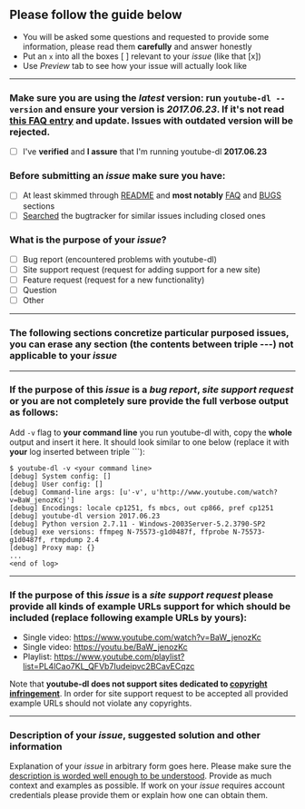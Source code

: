 ## Please follow the guide below

- You will be asked some questions and requested to provide some information, please read them **carefully** and answer honestly
- Put an `x` into all the boxes [ ] relevant to your *issue* (like that [x])
- Use *Preview* tab to see how your issue will actually look like

---

### Make sure you are using the *latest* version: run `youtube-dl --version` and ensure your version is *2017.06.23*. If it's not read [this FAQ entry](https://github.com/rg3/youtube-dl/blob/master/README.md#how-do-i-update-youtube-dl) and update. Issues with outdated version will be rejected.
- [ ] I've **verified** and **I assure** that I'm running youtube-dl **2017.06.23**

### Before submitting an *issue* make sure you have:
- [ ] At least skimmed through [README](https://github.com/rg3/youtube-dl/blob/master/README.md) and **most notably** [FAQ](https://github.com/rg3/youtube-dl#faq) and [BUGS](https://github.com/rg3/youtube-dl#bugs) sections
- [ ] [Searched](https://github.com/rg3/youtube-dl/search?type=Issues) the bugtracker for similar issues including closed ones

### What is the purpose of your *issue*?
- [ ] Bug report (encountered problems with youtube-dl)
- [ ] Site support request (request for adding support for a new site)
- [ ] Feature request (request for a new functionality)
- [ ] Question
- [ ] Other

---

### The following sections concretize particular purposed issues, you can erase any section (the contents between triple ---) not applicable to your *issue*

---

### If the purpose of this *issue* is a *bug report*, *site support request* or you are not completely sure provide the full verbose output as follows:

Add `-v` flag to **your command line** you run youtube-dl with, copy the **whole** output and insert it here. It should look similar to one below (replace it with **your** log inserted between triple ```):
```
$ youtube-dl -v <your command line>
[debug] System config: []
[debug] User config: []
[debug] Command-line args: [u'-v', u'http://www.youtube.com/watch?v=BaW_jenozKcj']
[debug] Encodings: locale cp1251, fs mbcs, out cp866, pref cp1251
[debug] youtube-dl version 2017.06.23
[debug] Python version 2.7.11 - Windows-2003Server-5.2.3790-SP2
[debug] exe versions: ffmpeg N-75573-g1d0487f, ffprobe N-75573-g1d0487f, rtmpdump 2.4
[debug] Proxy map: {}
...
<end of log>
```

---

### If the purpose of this *issue* is a *site support request* please provide all kinds of example URLs support for which should be included (replace following example URLs by **yours**):
- Single video: https://www.youtube.com/watch?v=BaW_jenozKc
- Single video: https://youtu.be/BaW_jenozKc
- Playlist: https://www.youtube.com/playlist?list=PL4lCao7KL_QFVb7Iudeipvc2BCavECqzc

Note that **youtube-dl does not support sites dedicated to [copyright infringement](https://github.com/rg3/youtube-dl#can-you-add-support-for-this-anime-video-site-or-site-which-shows-current-movies-for-free)**. In order for site support request to be accepted all provided example URLs should not violate any copyrights.

---

### Description of your *issue*, suggested solution and other information

Explanation of your *issue* in arbitrary form goes here. Please make sure the [description is worded well enough to be understood](https://github.com/rg3/youtube-dl#is-the-description-of-the-issue-itself-sufficient). Provide as much context and examples as possible.
If work on your *issue* requires account credentials please provide them or explain how one can obtain them.

